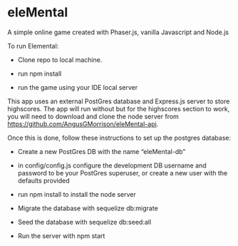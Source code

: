 # eleMental

A simple online game created with Phaser.js, vanilla Javascript and Node.js


To run Elemental:

- Clone repo to local machine.

- run npm install

- run the game using your IDE local server

This app uses an external PostGres database and Express.js server to store highscores. The app will run without but for the highscores section to work, you will need to download and clone the node server from https://github.com/AngusGMorrison/eleMental-api.

Once this is done, follow these instructions to set up the postgres database:

- Create a new PostGres DB with the name “eleMental-db”

- in config/config.js configure the development DB username and password to be your PostGres superuser, or create a new user with the defaults provided

- run npm install to install the node server

- Migrate the database with sequelize db:migrate

- Seed the database with sequelize db:seed:all

- Run the server with npm start

